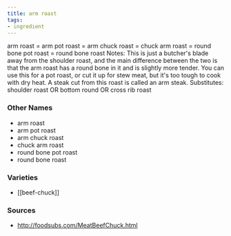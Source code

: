 ```yaml
---
title: arm roast
tags:
- ingredient
---
```

arm roast = arm pot roast = arm chuck roast = chuck arm roast = round bone pot roast = round bone roast Notes: This is just a butcher's blade away from the shoulder roast, and the main difference between the two is that the arm roast has a round bone in it and is slightly more tender. You can use this for a pot roast, or cut it up for stew meat, but it's too tough to cook with dry heat. A steak cut from this roast is called an arm steak. Substitutes: shoulder roast OR bottom round OR cross rib roast

### Other Names

* arm roast
* arm pot roast
* arm chuck roast
* chuck arm roast
* round bone pot roast
* round bone roast

### Varieties

* [[beef-chuck]]

### Sources
* http://foodsubs.com/MeatBeefChuck.html
